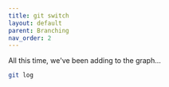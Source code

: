 ```yaml
---
title: git switch
layout: default
parent: Branching
nav_order: 2
---
```


All this time, we've been adding to the graph...

```bash
git log
```